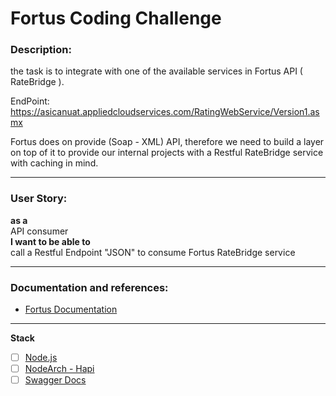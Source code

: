 # Fortus Coding Challenge

### Description:

the task is to integrate with one of the available services in Fortus API ( RateBridge ).

EndPoint: https://asicanuat.appliedcloudservices.com/RatingWebService/Version1.asmx


Fortus does on provide (Soap - XML) API, therefore we need to build a layer
on top of it to provide our internal projects with a Restful RateBridge service with caching in mind.

<hr />

### User Story:  
**as a**  
API consumer  
**I want to be able to**  
call a Restful Endpoint "JSON" to consume Fortus RateBridge service

<hr />

### Documentation and references:
* [Fortus Documentation](#/fortus_documentation)

<hr />

**Stack**

- [ ] [Node.js](https://nodejs.org/en/docs/)
- [ ] [NodeArch - Hapi](https://www.npmjs.com/package/nodearch)
- [ ] [Swagger Docs]()